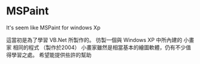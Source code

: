 # MSPaint
It's seem like MSPaint for windows Xp

這當初是為了學習 VB.Net 所製作的。
彷製一個與 Windows XP 中所內建的 小畫家 相同的程式 
（製作於2004）
小畫家雖然是相當基本的繪圖軟體，仍有不少值得學習之處。 
希望能提供些許的幫助

